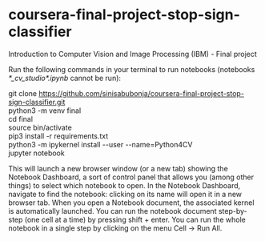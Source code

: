# coursera-final-project-stop-sign-classifier

Introduction to Computer Vision and Image Processing (IBM) - Final project

Run the following commands in your terminal to run notebooks (notebooks *\*_cv_studio\*.ipynb* cannot be run):

git clone https://github.com/sinisabubonja/coursera-final-project-stop-sign-classifier.git \
python3 -m venv final\
cd final\
source bin/activate\
pip3 install -r requirements.txt\
python3 -m ipykernel install --user --name=Python4CV\
jupyter notebook

This will launch a new browser window (or a new tab) showing the Notebook Dashboard, a sort of control panel that allows you (among other things) to select which notebook to open. In the Notebook Dashboard, navigate to find the notebook: clicking on its name will open it in a new browser tab. When you open a Notebook document, the associated kernel is automatically launched. You can run the notebook document step-by-step (one cell at a time) by pressing shift + enter. You can run the whole notebook in a single step by clicking on the menu Cell -> Run All.
